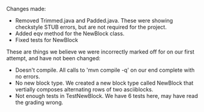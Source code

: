 Changes made:
- Removed Trimmed.java and Padded.java. These were showing checkstyle STUB errors, but are
    not required for the project.
- Added eqv method for the NewBlock class.
- Fixed tests for NewBlock

These are things we believe we were incorrectly marked off for on our first attempt, and have not been changed:
- Doesn't compile. All calls to 'mvn compile -q' on our end complete with no errors.
- No new block type. We created a new block type called NewBlock that vertially composes
    alternating rows of two asciiblocks.
- Not enough tests in TestNewBlock. We have 6 tests here, may have read the grading wrong.